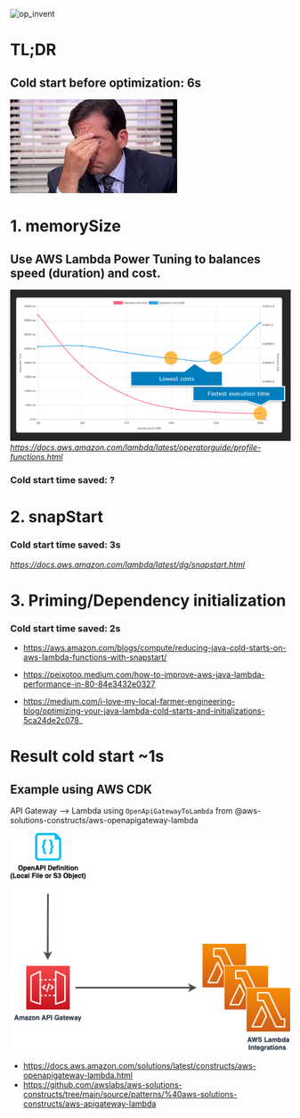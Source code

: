 ![op_invent](op-invent-16x10_title.png)
# TL;DR

## Cold start before optimization: 6s
![img_2.png](img_2.png)

# 1. memorySize
## Use AWS Lambda Power Tuning to balances speed (duration) and cost.
![img_1.png](img_1.png)
_https://docs.aws.amazon.com/lambda/latest/operatorguide/profile-functions.html_

### Cold start time saved: ?

# 2. snapStart
### Cold start time saved: 3s

_https://docs.aws.amazon.com/lambda/latest/dg/snapstart.html_

# 3. Priming/Dependency initialization
### Cold start time saved: 2s


- https://aws.amazon.com/blogs/compute/reducing-java-cold-starts-on-aws-lambda-functions-with-snapstart/

- https://peixotoo.medium.com/how-to-improve-aws-java-lambda-performance-in-80-84e3432e0327

- https://medium.com/i-love-my-local-farmer-engineering-blog/optimizing-your-java-lambda-cold-starts-and-initializations-5ca24de2c078_

# Result cold start ~1s

## Example using AWS CDK

API Gateway --> Lambda using 
`OpenApiGatewayToLambda` from @aws-solutions-constructs/aws-openapigateway-lambda


![img_5.png](img_5.png)
- https://docs.aws.amazon.com/solutions/latest/constructs/aws-openapigateway-lambda.html
- https://github.com/awslabs/aws-solutions-constructs/tree/main/source/patterns/%40aws-solutions-constructs/aws-apigateway-lambda
